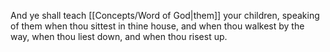 And ye shall teach [[Concepts/Word of God\|them]] your children, speaking of them when thou sittest in thine house, and when thou walkest by the way, when thou liest down, and when thou risest up.
